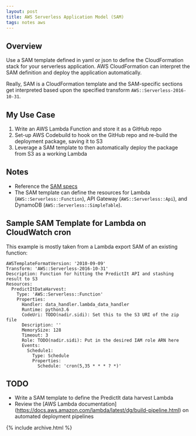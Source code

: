 ```yaml
---
layout: post
title: AWS Serverless Application Model (SAM)
tags: notes aws
---
```


## Overview
Use a SAM template defined in yaml or json to define the CloudFormation stack
for your serverless application. AWS CloudFormation can interpret the SAM definition and deploy the application automatically.

Really, SAM is a CloudFormation template and the SAM-specific sections get interpreted based upon the specified transform `AWS::Serverless-2016-10-31`.

## My Use Case
1. Write an AWS Lambda Function and store it as a GitHub repo
2. Set-up AWS Codebuild to hook on the GitHub repo and re-build the deployment package, saving it to S3
3. Leverage a SAM template to then automatically deploy the package from S3 as a working Lambda

## Notes

* Reference the [SAM specs](https://github.com/awslabs/serverless-application-model/blob/master/versions/2016-10-31.md)
* The SAM template can define the resources for Lambda (`AWS::Serverless::Function`), API Gateway (`AWS::Serverless::Api`), and DynamoDB (`AWS::Serverless::SimpleTable`).

## Sample SAM Template for Lambda on CloudWatch cron
This example is mostly taken from a Lambda export SAM of an existing function:
```
AWSTemplateFormatVersion: '2010-09-09'
Transform: 'AWS::Serverless-2016-10-31'
Description: Function for hitting the PredictIt API and stashing result to S3
Resources:
  PredictItDataHarvest:
    Type: 'AWS::Serverless::Function'
    Properties:
      Handler: data_handler.lambda_data_handler
      Runtime: python3.6
      CodeUri: TODO(nadir.sidi): Set this to the S3 URI of the zip file
      Description: ''
      MemorySize: 128
      Timeout: 3
      Role: TODO(nadir.sidi): Put in the desired IAM role ARN here
      Events:
        Schedule1:
          Type: Schedule
          Properties:
            Schedule: 'cron(5,35 * * * ? *)'
```

## TODO
* Write a SAM template to define the PredictIt data harvest Lambda
* Review the [AWS Lambda documentation] (https://docs.aws.amazon.com/lambda/latest/dg/build-pipeline.html) on automated deployment pipelines

{% include archive.html %}

